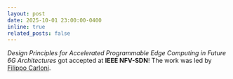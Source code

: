 ```yaml
---
layout: post
date: 2025-10-01 23:00:00-0400
inline: true
related_posts: false
---
```


<i>Design Principles for Accelerated Programmable Edge Computing in Future 6G Architectures</i> got accepted at <b>IEEE NFV-SDN</b>! The work was led by [Filippo Carloni]().

